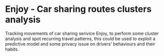 Enjoy - Car sharing routes clusters analysis
==================

Tracking movements of car sharing serivice Enjoy, to perform some cluster analysis and spot recurring travel patterns, this could be used to exploit a predictive model and some privacy issue on drivers' behaviours and their habits.
